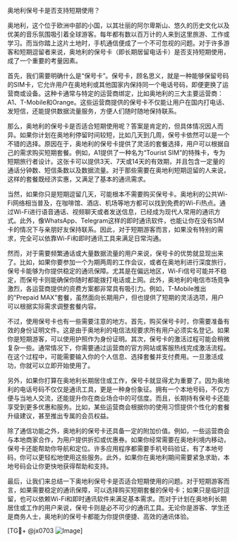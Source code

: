 奥地利保号卡是否支持短期使用？

奥地利，这个位于欧洲中部的小国，以其壮丽的阿尔卑斯山、悠久的历史文化以及优美的音乐氛围吸引着全球游客。每年都有数以百万计的人来到这里旅游、工作或学习。而当你踏上这片土地时，手机通信便成了一个不可忽视的问题。对于许多游客和短期逗留者来说，奥地利的保号卡（即长期居留电话卡）是否支持短期使用，成了一个重要的考量因素。

首先，我们需要明确什么是“保号卡”。保号卡，顾名思义，就是一种能够保留号码的SIM卡，它允许用户在奥地利或其他国家内保持同一个电话号码，即便更换了运营商或设备。这种卡通常与特定的运营商绑定，比如奥地利的三大主要运营商：A1、T-Mobile和Orange。这些运营商提供的保号卡不仅能让用户在国内打电话、发短信，还能提供数据流量服务，方便人们随时随地保持联系。

那么，奥地利的保号卡是否适合短期使用呢？答案是肯定的，但具体情况因人而异。如果你计划在奥地利停留时间较短，比如几天到几周，保号卡依然可以是一个不错的选择。原因在于，奥地利的保号卡提供了灵活的套餐选择，用户可以根据自己的需求购买短期套餐。例如，A1提供了一种名为“Tourist SIM”的特殊卡，专为短期旅行者设计。这张卡可以提供3天、7天或14天的有效期，并且包含一定量的通话分钟数、短信条数以及数据流量。对于那些需要在奥地利短期逗留的人来说，这样的套餐既经济实惠，又满足了基本的通讯需求。

当然，如果你只是短期逗留几天，可能根本不需要购买保号卡。奥地利的公共Wi-Fi网络相当普及，在咖啡馆、酒店、机场等地方都可以找到免费的Wi-Fi热点。通过Wi-Fi进行语音通话、视频聊天或者发送信息，已经成为现代人常用的通讯方式。此外，像WhatsApp、Telegram这样的即时通讯软件，也能让你在没有SIM卡的情况下与亲朋好友保持联系。因此，对于短期游客而言，如果没有特别的需求，完全可以依靠Wi-Fi和即时通讯工具来满足日常沟通。

然而，对于需要频繁通话或大量数据流量的用户来说，保号卡的优势就显现出来了。比如，如果你要参加一个为期两周的工作会议，或者在奥地利进行深度旅行，保号卡能够为你提供稳定的通讯保障。尤其是在偏远地区，Wi-Fi信号可能并不稳定，而保号卡则能确保你随时都能拨打电话或上网。此外，奥地利的电信市场竞争激烈，各运营商提供的资费方案都非常具有吸引力。例如，T-Mobile推出的“Prepaid MAX”套餐，虽然面向长期用户，但也提供了短期的灵活选项，用户可以根据实际需求调整套餐内容。

不过，使用保号卡也有一些需要注意的地方。首先，购买保号卡时，你需要准备有效的身份证明文件。这是由于奥地利的电信法规要求所有用户必须实名登记。如果你是短期游客，可以使用护照作为身份证明。其次，保号卡的激活过程可能会稍微复杂一些。通常情况下，你需要通过运营商的官方网站或客服热线完成激活流程。在这个过程中，可能需要输入你的个人信息、选择套餐并支付费用。一旦激活成功，你就可以立即开始使用了。

另外，如果你打算在奥地利长期居住或工作，保号卡就显得尤为重要了。因为奥地利的电话号码不仅仅是通讯工具，更是一种身份象征。拥有一个本地号码，不仅方便与当地人交流，还能提升你在商业场合中的可信度。而且，长期持有保号卡还能享受到更多优惠和服务。比如，某些运营商会根据你的使用习惯提供个性化的套餐升级建议，甚至推出专属的会员权益。

除了通信功能之外，奥地利的保号卡还具备一定的附加价值。例如，一些运营商会与本地商家合作，为用户提供折扣或优惠券。如果你经常需要在奥地利境内移动，保号卡还能帮助你导航和定位。许多应用程序都需要手机号码验证，有了本地号码，你可以更轻松地使用这些服务。此外，如果你在奥地利期间需要紧急求助，本地号码会让你更快地获得帮助和支持。

最后，让我们来总结一下奥地利保号卡是否适合短期使用的问题。对于短期游客而言，如果需要稳定的通讯保障，可以选择购买短期套餐的保号卡；如果只是临时逗留，也可以依赖Wi-Fi和即时通讯软件来满足基本需求。而对于计划在奥地利长期居住或工作的用户来说，保号卡则是必不可少的通讯工具。无论你是游客、学生还是商务人士，奥地利的保号卡都能为你提供便捷、高效的通讯体验。

[TG💪+ @jx0703 ![Image](https://github.com/user-attachments/assets/dbca1d08-cadb-493c-b0ec-ad6f7a83f270)]